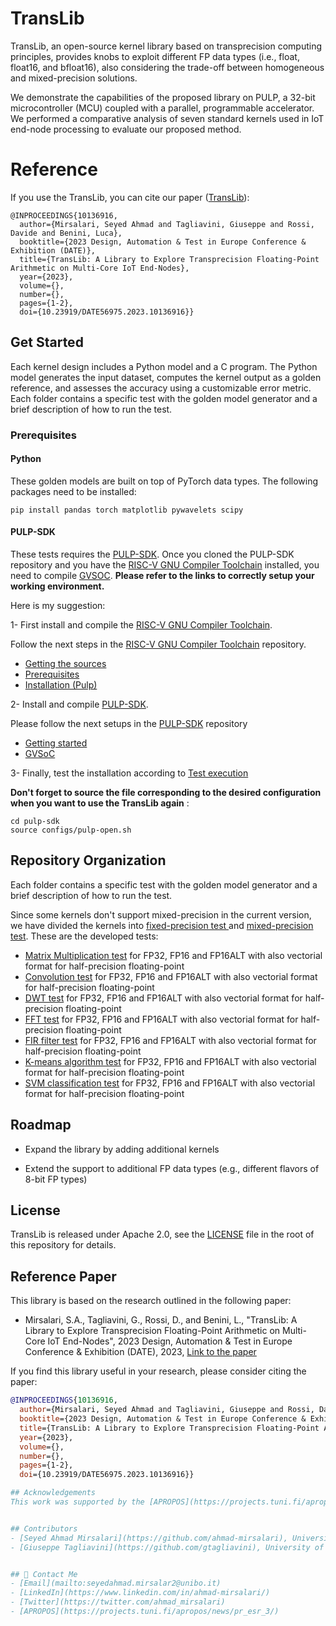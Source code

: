 
# TransLib
TransLib, an open-source kernel library based on transprecision computing principles, provides knobs to exploit different FP data types (i.e., float, float16, and bfloat16), also considering the trade-off between homogeneous and mixed-precision solutions. 

We demonstrate the capabilities of the proposed library on PULP, a 32-bit microcontroller (MCU) coupled with a parallel, programmable accelerator. We performed a comparative analysis of seven standard kernels used in IoT end-node processing to evaluate our proposed method.

# Reference
If you use the TransLib, you can cite our paper ([TransLib](https://ieeexplore.ieee.org/abstract/document/10136916)): 
~~~~~shell
@INPROCEEDINGS{10136916,
  author={Mirsalari, Seyed Ahmad and Tagliavini, Giuseppe and Rossi, Davide and Benini, Luca},
  booktitle={2023 Design, Automation & Test in Europe Conference & Exhibition (DATE)}, 
  title={TransLib: A Library to Explore Transprecision Floating-Point Arithmetic on Multi-Core IoT End-Nodes}, 
  year={2023},
  volume={},
  number={},
  pages={1-2},
  doi={10.23919/DATE56975.2023.10136916}}
~~~~~
## Get Started
Each kernel design includes a Python model and a C program. The Python model generates the input dataset, computes the kernel output as a golden reference, and assesses the accuracy using a customizable error metric. Each folder contains a specific test with the golden model generator and a brief description of how to run the test.  
### Prerequisites 
#### Python
These golden models are built on top of PyTorch data types. The following packages need to be installed:
~~~~~shell
pip install pandas torch matplotlib pywavelets scipy
~~~~~
#### PULP-SDK
These tests requires the [PULP-SDK](https://github.com/pulp-platform/pulp-sdk). Once you cloned the PULP-SDK repository and you have the [RISC-V GNU Compiler Toolchain](https://github.com/pulp-platform/pulp-riscv-gnu-toolchain) installed, you need to compile [GVSOC](https://github.com/pulp-platform/pulp-sdk#gvsoc). **Please refer to the links to correctly setup your working environment.**

Here is my suggestion:

1-  First install and compile the [RISC-V GNU Compiler Toolchain](https://github.com/pulp-platform/pulp-riscv-gnu-toolchain#risc-v-gnu-compiler-toolchain).

Follow the next steps in the [RISC-V GNU Compiler Toolchain](https://github.com/pulp-platform/pulp-riscv-gnu-toolchain#risc-v-gnu-compiler-toolchain) repository.

- [Getting the sources](https://github.com/pulp-platform/pulp-riscv-gnu-toolchain#getting-the-sources)
- [Prerequisites](https://github.com/pulp-platform/pulp-riscv-gnu-toolchain#prerequisites)
- [Installation (Pulp)](https://github.com/pulp-platform/pulp-riscv-gnu-toolchain#installation-pulp)

2- Install and compile [PULP-SDK](https://github.com/pulp-platform/pulp-sdk#pulp-sdk).

Please follow the next setups in the [PULP-SDK](https://github.com/pulp-platform/pulp-sdk#pulp-sdk) repository
- [Getting started](https://github.com/pulp-platform/pulp-sdk#getting-started)
- [GVSoC](https://github.com/pulp-platform/pulp-sdk#gvsoc)

3- Finally, test the installation according to [Test execution](https://github.com/pulp-platform/pulp-sdk#test-execution)


**Don't forget to source the file corresponding to the desired configuration when you want to use the TransLib again** :

~~~~~shell
cd pulp-sdk
source configs/pulp-open.sh
~~~~~
## Repository Organization
Each folder contains a specific test with the golden model generator and a brief description of how to run the test.  

Since some kernels don't support mixed-precision in the current version, we have divided the kernels into [fixed-precision test ](./fixed_precision/) and [mixed-precision test](./mixed_precision/).
These are the developed tests:

- [Matrix Multiplication test](./mixed_precision/matmul/) for FP32, FP16 and FP16ALT with also vectorial format for half-precision floating-point
- [Convolution test](./mixed_precision/convolutioncl/) for FP32, FP16 and FP16ALT with also vectorial format for half-precision floating-point
- [DWT test](./fixed_precision/dwt) for FP32, FP16 and FP16ALT with also vectorial format for half-precision floating-point
- [FFT test](./fixed_precision/fft-memsave) for FP32, FP16 and FP16ALT with also vectorial format for half-precision floating-point
- [FIR filter test](./mixed_precision/fir) for FP32, FP16 and FP16ALT with also vectorial format for half-precision floating-point
- [K-means algorithm test](./fixed_precision/kmeans) for FP32, FP16 and FP16ALT with also vectorial format for half-precision floating-point
- [SVM classification test](./mixed_precision/SVM/) for FP32, FP16 and FP16ALT with also vectorial format for half-precision floating-point


## Roadmap

- Expand the library by adding additional kernels 

- Extend the support to additional FP data types (e.g., different flavors of 8-bit FP types) 

## License 
 TransLib is released under Apache 2.0, see the [LICENSE](./LICENSE.md) file in the root of this repository for details.

## Reference Paper
This library is based on the research outlined in the following paper:

- Mirsalari, S.A., Tagliavini, G., Rossi, D., and Benini, L., "TransLib: A Library to Explore Transprecision Floating-Point Arithmetic on Multi-Core IoT End-Nodes", 2023 Design, Automation & Test in Europe Conference & Exhibition (DATE), 2023, [Link to the paper](https://ieeexplore.ieee.org/abstract/document/10136916)

If you find this library useful in your research, please consider citing the paper:

```bibtex
@INPROCEEDINGS{10136916,
  author={Mirsalari, Seyed Ahmad and Tagliavini, Giuseppe and Rossi, Davide and Benini, Luca},
  booktitle={2023 Design, Automation & Test in Europe Conference & Exhibition (DATE)},
  title={TransLib: A Library to Explore Transprecision Floating-Point Arithmetic on Multi-Core IoT End-Nodes},
  year={2023},
  volume={},
  number={},
  pages={1-2},
  doi={10.23919/DATE56975.2023.10136916}}

## Acknowledgements
This work was supported by the [APROPOS](https://projects.tuni.fi/apropos/) project (g.a. no. 956090), founded by the European Union’s Horizon 2020 research and innovation program. 


## Contributors
- [Seyed Ahmad Mirsalari](https://github.com/ahmad-mirsalari), University of Bologna,[E-mail](mailto:seyedahmad.mirsalar2@unibo.it)
- [Giuseppe Tagliavini](https://github.com/gtagliavini), University of Bologna,[E-mail](mailto:giuseppe.tagliavini@unibo.it)


## 🚀 Contact Me
- [Email](mailto:seyedahmad.mirsalar2@unibo.it)
- [LinkedIn](https://www.linkedin.com/in/ahmad-mirsalari/)
- [Twitter](https://twitter.com/ahmad_mirsalari)
- [APROPOS](https://projects.tuni.fi/apropos/news/pr_esr_3/)
